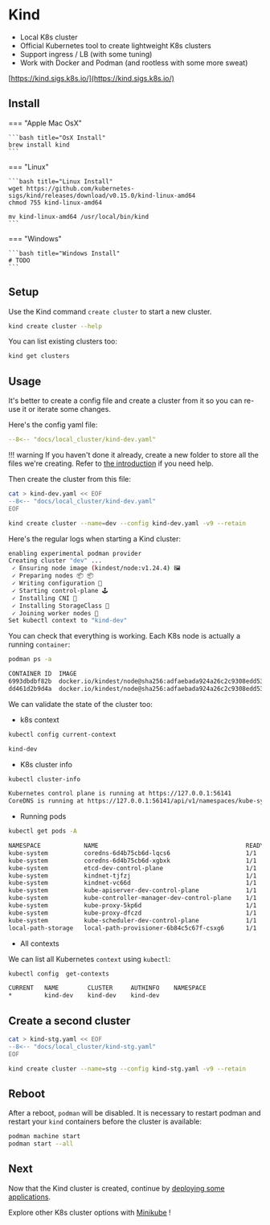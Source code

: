 # Kind

- Local K8s cluster
- Official Kubernetes tool to create lightweight K8s clusters
- Support ingress / LB (with some tuning)
- Work with Docker and Podman (and rootless with some more sweat)

[https://kind.sigs.k8s.io/](https://kind.sigs.k8s.io/)

## Install

=== "Apple Mac OsX"

    ```bash title="OsX Install"
    brew install kind
    ```

=== "Linux"

    ```bash title="Linux Install"
    wget https://github.com/kubernetes-sigs/kind/releases/download/v0.15.0/kind-linux-amd64
    chmod 755 kind-linux-amd64

    mv kind-linux-amd64 /usr/local/bin/kind
    ```

=== "Windows"

    ```bash title="Windows Install"
    # TODO
    ```

## Setup

Use the Kind command `create cluster` to start a new cluster.

```bash
kind create cluster --help
```

You can list existing clusters too:

```bash
kind get clusters
```

## Usage

It's better to create a config file and create a cluster from it so you can re-use it or iterate some changes. 

Here's the config yaml file:

```yaml linenums="1" title="kind-dev.yaml"
--8<-- "docs/local_cluster/kind-dev.yaml"
```

!!! warning
    If you haven't done it already, create a new folder to store all the files we're creating.
    Refer to [the introduction](../index.md#setup) if you need help.

Then create the cluster from this file:

```bash
cat > kind-dev.yaml << EOF
--8<-- "docs/local_cluster/kind-dev.yaml"
EOF
```
```bash
kind create cluster --name=dev --config kind-dev.yaml -v9 --retain
```

Here's the regular logs when starting a Kind cluster:

```bash
enabling experimental podman provider
Creating cluster "dev" ...
 ✓ Ensuring node image (kindest/node:v1.24.4) 🖼
 ✓ Preparing nodes 📦 📦
 ✓ Writing configuration 📜
 ✓ Starting control-plane 🕹️
 ✓ Installing CNI 🔌
 ✓ Installing StorageClass 💾
 ✓ Joining worker nodes 🚜
Set kubectl context to "kind-dev"
```

You can check that everything is working. Each K8s node is actually a running `container`:

```bash
podman ps -a
```
```bash
CONTAINER ID  IMAGE                                                                                           COMMAND     CREATED        STATUS            PORTS                                        NAMES
6993dbdbf82b  docker.io/kindest/node@sha256:adfaebada924a26c2c9308edd53c6e33b3d4e453782c0063dc0028bdebaddf98              3 minutes ago  Up 3 minutes ago  127.0.0.1:55210->6443/tcp                    dev-control-plane
dd461d2b9d4a  docker.io/kindest/node@sha256:adfaebada924a26c2c9308edd53c6e33b3d4e453782c0063dc0028bdebaddf98              3 minutes ago  Up 3 minutes ago  0.0.0.0:3080->80/tcp, 0.0.0.0:3443->443/tcp  dev-worker
```

We can validate the state of the cluster too:

- k8s context

```bash
kubectl config current-context
```
```bash
kind-dev
```

- K8s cluster info

```bash
kubectl cluster-info
```
```bash
Kubernetes control plane is running at https://127.0.0.1:56141
CoreDNS is running at https://127.0.0.1:56141/api/v1/namespaces/kube-system/services/kube-dns:dns/proxy
```

- Running pods

```bash
kubectl get pods -A
```
```bash
NAMESPACE            NAME                                         READY   STATUS    RESTARTS   AGE
kube-system          coredns-6d4b75cb6d-lqcs6                     1/1     Running   0          4m6s
kube-system          coredns-6d4b75cb6d-xgbxk                     1/1     Running   0          4m6s
kube-system          etcd-dev-control-plane                       1/1     Running   0          4m18s
kube-system          kindnet-tjfzj                                1/1     Running   0          4m6s
kube-system          kindnet-vc66d                                1/1     Running   0          4m1s
kube-system          kube-apiserver-dev-control-plane             1/1     Running   0          4m18s
kube-system          kube-controller-manager-dev-control-plane    1/1     Running   0          4m18s
kube-system          kube-proxy-5kp6d                             1/1     Running   0          4m6s
kube-system          kube-proxy-dfczd                             1/1     Running   0          4m1s
kube-system          kube-scheduler-dev-control-plane             1/1     Running   0          4m18s
local-path-storage   local-path-provisioner-6b84c5c67f-csxg6      1/1     Running   0          4m6s
```

- All contexts

We can list all Kubernetes `context` using `kubectl`:

```bash
kubectl config  get-contexts
```
```bash
CURRENT   NAME        CLUSTER     AUTHINFO    NAMESPACE
*         kind-dev    kind-dev    kind-dev
```

## Create a second cluster

```bash
cat > kind-stg.yaml << EOF
--8<-- "docs/local_cluster/kind-stg.yaml"
EOF
```
```bash
kind create cluster --name=stg --config kind-stg.yaml -v9 --retain
```

## Reboot

After a reboot, `podman` will be disabled. It is necessary to restart podman and restart your `kind` containers before the cluster is available:

```bash
podman machine start
podman start --all
```

## Next

Now that the Kind cluster is created, continue by [deploying some applications](../app_deployment.md).

Explore other K8s cluster options with [Minikube](options/minikube.md) !